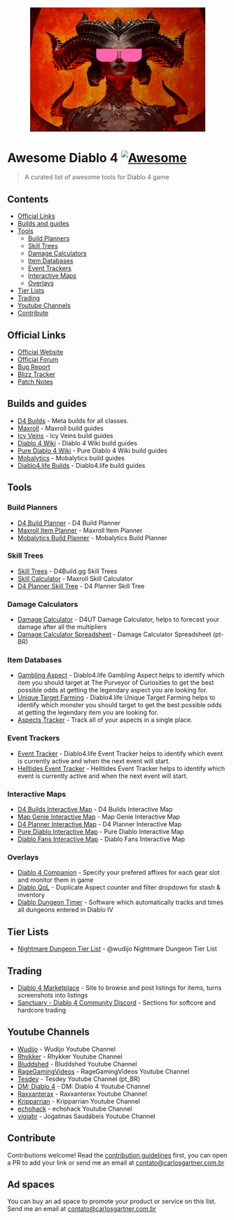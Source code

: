 <p align="center">
  <br>
  <img width="400" src="./assets/d4-awesome.png" alt="logo of vue-awesome repository">
</p>

# Awesome Diablo 4 [![Awesome](https://awesome.re/badge.svg)](https://awesome.re)

> A curated list of awesome tools for Diablo 4 game

## Contents

- [Official Links](#official-links)
- [Builds and guides](#builds-and-guides)
- [Tools](#tools)
  - [Build Planners](#build-planners)
  - [Skill Trees](#skill-trees)
  - [Damage Calculators](#damage-calculators)
  - [Item Databases](#item-databases)
  - [Event Trackers](#event-trackers)
  - [Interactive Maps](#interactive-maps)
  - [Overlays](#overlays)
- [Tier Lists](#tier-lists)
- [Trading](#trading)
- [Youtube Channels](#youtube-channels)
- [Contribute](#contribute)

## Official Links

- [Official Website](https://diablo4.blizzard.com/pt-br/)
- [Official Forum](https://us.forums.blizzard.com/en/d4/)
- [Bug Report](https://us.forums.blizzard.com/en/d4/c/bug-report)
- [Blizz Tracker](https://us.forums.blizzard.com/en/d4/g/blizzard-tracker/activity/posts?category_id=7)
- [Patch Notes](https://news.blizzard.com/en-us/diablo4/23964909/diablo-iv-patch-notes)

## Builds and guides

- [D4 Builds](https://d4builds.gg/) - Meta builds for all classes.
- [Maxroll](https://maxroll.gg/d4/build-guides?) - Maxroll build guides
- [Icy Veins](https://www.icy-veins.com/d4/) - Icy Veins build guides
- [Diablo 4 Wiki](https://diablo4.wiki.fextralife.com/Builds) - Diablo 4 Wiki build guides
- [Pure Diablo 4 Wiki](https://diablo4.purediablo.com/Diablo_4_Wiki) - Pure Diablo 4 Wiki build guides
- [Mobalytics](https://app.mobalytics.gg/diablo-4/builds) - Mobalytics build guides
- [Diablo4.life Builds](https://diablo4.life/builds/starter-builds) - Diablo4.life build guides

## Tools

### Build Planners
- [D4 Build Planner](https://d4builds.gg/my-builds/) - D4 Build Planner
- [Maxroll Item Planner](https://maxroll.gg/d4/planner) - Maxroll Item Planner
- [Mobalytics Build Planner](https://app.mobalytics.gg/diablo-4/build-planner) - Mobalytics Build Planner

### Skill Trees
- [Skill Trees](https://d4builds.gg/skill-trees/) - D4Build.gg Skill Trees
- [Skill Calculator](https://maxroll.gg/d4/skill-calculator) - Maxroll Skill Calculator
- [D4 Planner Skill Tree](https://d4planner.io/skilltree/Barbarian/) - D4 Planner Skill Tree

### Damage Calculators
- [Damage Calculator](https://www.d4ut.net/) - D4UT Damage Calculator, helps to forecast your damage after all the multipliers
- [Damage Calculator Spreadsheet](https://docs.google.com/spreadsheets/d/1jDhNqYytNyoSChNIMp5YIBIDUrxrOMPWVVANJQDTPBU/edit#gid=1662451896) - Damage Calculator Spreadsheet (pt-BR)

### Item Databases
- [Gambling Aspect](https://diablo4.life/tools/gambling) - Diablo4.life Gambling Aspect helps to identify which item you should target at The Purveyor of Curiosities to get the best possible odds at getting the legendary aspect you are looking for.
- [Unique Target Farming](https://diablo4.life/tools/target-farming) - Diablo4.life Unique Target Farming helps to identify which monster you should target to get the best possible odds at getting the legendary item you are looking for.
- [Aspects Tracker](https://d4aspects.com/) -  Track all of your aspects in a single place.

### Event Trackers
- [Event Tracker](https://diablo4.life/trackers/overview) - Diablo4.life Event Tracker helps to identify which event is currently active and when the next event will start.
- [Helltides Event Tracker](https://helltides.com/) - Helltides Event Tracker helps to identify which event is currently active and when the next event will start.

### Interactive Maps
- [D4 Builds Interactive Map](https://d4builds.gg/map/) - D4 Builds Interactive Map
- [Map Genie Interactive Map](https://mapgenie.io/diablo-4/maps/sanctuary) - Map Genie Interactive Map
- [D4 Planner Interactive Map](https://d4planner.io/map) - D4 Planner Interactive Map
- [Pure Diablo Interactive Map](https://diablo4.purediablo.com/map/) - Pure Diablo Interactive Map
- [Diablo Fans Interactive Map](https://www.diablofans.com/zones/d4/1-sanctuary) - Diablo Fans Interactive Map

### Overlays
- [Diablo 4 Companion](https://github.com/josdemmers/Diablo4Companion) - Specify your prefered affixes for each gear slot and monitor them in game
- [Diablo QoL](https://r.nf/r/diablo_qol) - Duplicate Aspect counter and filter dropdown for stash & inventory
- [Diablo Dungeon Timer](https://github.com/Shaydera/DiabloDungeonTimer) - Software which automatically tracks and times all dungeons entered in Diablo IV

## Tier Lists
- [Nightmare Dungeon Tier List](https://docs.google.com/spreadsheets/u/1/d/143tXzN_7-yoQCy7QEjo924UT2kWqH1VhWyXEsOvlwgA/htmlview?usp=sharing) - @wudijo Nightmare Dungeon Tier List

## Trading
- [Diablo 4 Marketplace](https://diablotrade.gg/) - Site to browse and post listings for items, turns screenshots into listings
- [Sanctuary - Diablo 4 Community Discord](https://discord.gg/diablo4#discord) - Sections for softcore and hardcore trading

## Youtube Channels
- [Wudijo](https://www.youtube.com/@wudijo) - Wudijo Youtube Channel
- [Rhykker](https://www.youtube.com/user/Rhykker) - Rhykker Youtube Channel
- [Bluddshed](https://www.youtube.com/user/TekhniqueGaming) - Bluddshed Youtube Channel
- [RageGamingVideos](https://www.youtube.com/@RageGamingVideos/videos) - RageGamingVideos Youtube Channel
- [Tesdey](https://www.youtube.com/@Tesdey/videos) - Tesdey Youtube Channel (pt_BR)
- [DM: Diablo 4](https://www.youtube.com/@dmdiablo4) - DM: Diablo 4 Youtube Channel
- [Raxxanterax](https://www.youtube.com/@Raxxanterax) - Raxxanterax Youtube Channel
- [Kripparrian](https://www.youtube.com/@Kripparrian) - Kripparrian Youtube Channel
- [echohack](https://www.youtube.com/@echohack) - echohack Youtube Channel
- [vigiabr](https://www.youtube.com/@vigiabr) - Jogatinas Saudábeis Youtube Channel

## Contribute

Contributions welcome! Read the [contribution guidelines](contributing.md) first, you can open a PR to add your link or 
send me an email at contato@carlosgartner.com.br

## Ad spaces

You can buy an ad space to promote your product or service on this list. Send me an email at contato@carlosgartner.com.br
